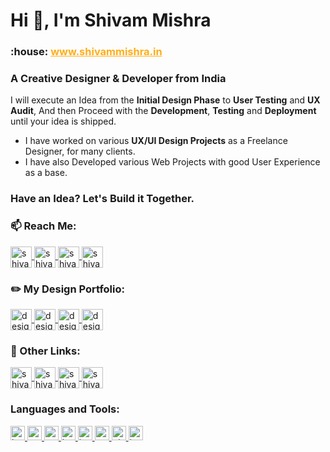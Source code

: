 <h1>Hi 👋, I'm Shivam Mishra</h1>
<h3 underline="none">:house:  <a href="http://shivammishra.in/" style="color:#FFAE1A">www.shivammishra.in</a></h3>
<h3>A Creative Designer & Developer from India</h3>

I will execute an Idea from the **Initial Design Phase** to **User Testing** and **UX Audit**, And then Proceed with the **Development**, **Testing** and **Deployment** until your idea is shipped.

- I have worked on various **UX/UI Design Projects** as a Freelance Designer, for many clients.
- I have also Developed various Web Projects with good User Experience as a base.

### Have an Idea? Let's Build it Together.

<!-- - All of my projects are available at [https://github.com/battleplayer02/](https://github.com/battleplayer02/) -->

<!-- - How to reach me, drop an email at **hshekhar499@gmail.com** -->

### :mailbox: Reach Me:

<p>
  <!-- Twitter -->
  <a href="http://twitter.com/shivam534d" target="_blank">
    <img align="center" src="https://shivammishra.in/cdn/github/assets/social/jpg/twitter.jpg" alt="shivam534d" height="34" width="auto"/>
  </a>
  <!-- LinkedIn -->
  <a href="https://www.linkedin.com/in/shivam534d/" target="_blank">
    <img align="center" src="https://shivammishra.in/cdn/github/assets/social/jpg/linkedin.jpg" alt="shivam534d" height="34" width="auto"/>
  </a>
  <!-- Instagram -->
  <a href="https://www.instagram.com/shivam534d/" target="_blank">
    <img align="center" src="https://shivammishra.in/cdn/github/assets/social/jpg/insta-shivam534d.jpg" alt="shivam534d" height="34" width="auto"/>
  </a>
  <!-- Email -->
  <a href="mailto:shivam534d@gmail" target="_blank">
    <img align="center" src="https://shivammishra.in/cdn/github/assets/social/jpg/gmail.jpg" alt="shivam534d" height="34" width="auto"/>
  </a>
</p>

### :pencil2: My Design Portfolio:

<p>
  <!-- Behance -->
  <a href="https://www.behance.net/designsbymishra" target="_blank">
    <img align="center" src="https://shivammishra.in/cdn/github/assets/social/jpg/behance.jpg" alt="designsbymishra" height="34" width="auto"/>
  </a>
  <!-- Dribbble -->
  <a href="https://dribbble.com/designsbymishra" target="_blank">
    <img align="center" src="https://shivammishra.in/cdn/github/assets/social/jpg/dribbble.jpg" alt="designsbymishra" height="34" width="auto"/>
  </a>
  <!-- Design Instagram -->
  <a href="https://www.instagram.com/designsbymishra/" target="_blank">
    <img align="center" src="https://shivammishra.in/cdn/github/assets/social/jpg/instgram-Designs-By-Mishra.jpg" alt="designsbymishra" height="34" width="auto"/>             
  </a>
  <!-- CodePen -->
  <a href="https://codepen.io/designsbymishra" target="_blank">
    <img align="center" src="https://shivammishra.in/cdn/github/assets/social/jpg/codePen.jpg" alt="designsbymishra" height="34" width="auto"/>
  </a>
</p>

### :link: Other Links:

<p>
  <!-- Leetcode -->
  <a href="https://leetcode.com/shivam534d" target="_blank">
    <img align="center" src="https://shivammishra.in/cdn/github/assets/social/jpg/leetcode.jpg" alt="shivam534d" height="34" width="auto"/>
  </a>
  <!-- HackerRank -->
  <a href="https://www.hackerrank.com/shivam534d" target="_blank">
    <img align="center" src="https://shivammishra.in/cdn/github/assets/social/jpg/hackerrank.jpg" alt="shivam534d" height="34" width="auto"/>
  </a>
  <!-- HackerEarth -->
  <a href="https://www.hackerearth.com/@shivam534d" target="_blank">
    <img align="center" src="https://shivammishra.in/cdn/github/assets/social/jpg/hacker-Earth.jpg" alt="shivam534d" height="34" width="auto"/>
  </a>
  <!-- CodeChef -->
  <a href="https://www.codechef.com/users/shivam534d" target="_blank">
    <img align="center" src="https://shivammishra.in/cdn/github/assets/social/jpg/codeChef.jpg" alt="shivam534d" height="34" width="auto"/>
  </a>
</p>

<h3 align="left">Languages and Tools:</h3>

<p align="left">
  <a href="https://www.w3.org/html/" target="_blank">
    <img
    src="https://shivammishra.in/cdn/github/assets/tech-stack-badges/png/html.png"
    alt="html5"
    width="auto"
    height="23"
    />
  </a>
  <a href="https://www.w3schools.com/css/" target="_blank">
    <img
    src="https://shivammishra.in/cdn/github/assets/tech-stack-badges/png/css.png"
    alt="css3"
    width="auto"
    height="23"
    />
  </a>
  <a href="https://sass-lang.com" target="_blank">
    <img
      src="https://shivammishra.in/cdn/github/assets/tech-stack-badges/png/sass.png"
      alt="sass"
      width="auto"
      height="23"
    />
  </a>
  <a href="https://getbootstrap.com" target="_blank">
    <img
      src="https://shivammishra.in/cdn/github/assets/tech-stack-badges/png/bootstrap.png"
      alt="bootstrap"
      width="auto"
      height="23"
    />
  </a>
  <a href="https://developer.mozilla.org/en-US/docs/Web/JavaScript" target="_blank">
    <img
      src="https://shivammishra.in/cdn/github/assets/tech-stack-badges/png/javascript.png"
      alt="javascript"
      width="auto"
      height="23"
    />
  </a>
  <a href="https://nodejs.org" target="_blank">
    <img
      src="https://shivammishra.in/cdn/github/assets/tech-stack-badges/png/nodejs.png"
      alt="nodejs"
      width="auto"
      height="23"
    />
  </a>
  <!-- <a href="https://expressjs.com" target="_blank">
    <img
      src="https://shivammishra.in/cdn/github/assets/tech-stack-badges/png/expressjs.png"
      alt="express"
      width="auto"
      height="23"
    />
  </a>
  <a href="https://reactjs.org/" target="_blank">
    <img
      src="https://shivammishra.in/cdn/github/assets/tech-stack-badges/png/reactjs.png"
      alt="react"
      width="auto"
      height="23"
    />
  </a>
  <a href="https://redux.js.org" target="_blank">
    <img
      src="https://shivammishra.in/cdn/github/assets/tech-stack-badges/png/redux.png"
      alt="redux"
      width="auto"
      height="23"
    />
  </a>
  <a href="https://www.mongodb.com/" target="_blank">
    <img
      src="https://shivammishra.in/cdn/github/assets/tech-stack-badges/png/mongoDB.png"
      alt="mongodb"
      width="auto"
      height="23"
    />
  </a>
  <a href="https://nextjs.org/" target="_blank">
    <img
      src="https://shivammishra.in/cdn/github/assets/tech-stack-badges/png/nextjs.png"
      alt="nextjs"
      width="auto"
      height="23"
    />
  </a>
  <a href="https://www.postgresql.org" target="_blank">
    <img
      src="https://shivammishra.in/cdn/github/assets/tech-stack-badges/png/Postgre-SQL.png"
      alt="postgresql"
      width="auto"
      height="23"
    />
  </a>
  <a href="https://postman.com" target="_blank">
    <img
      src="https://shivammishra.in/cdn/github/assets/tech-stack-badges/png/postman.png"
      alt="postman"
      width="auto"
      height="23"
    />
  </a>
  <a href="https://www.python.org" target="_blank">
    <img
      src="https://shivammishra.in/cdn/github/assets/tech-stack-badges/png/python.png"
      alt="python"
      width="auto"
      height="23"
    />
  </a> -->
  <a href="https://git-scm.com/" target="_blank">
    <img
      src="https://shivammishra.in/cdn/github/assets/tech-stack-badges/png/git.png"
      alt="git"
      width="auto"
      height="23"
    />
  </a> 
  <!-- <a href="https://www.linux.org/" target="_blank">
    <img
      src="https://shivammishra.in/cdn/github/assets/tech-stack-badges/png/linux.png"
      alt="linux"
      width="auto"
      height="23"
    />
  </a>
  <a href="https://angular.io" target="_blank">
    <img
      src="https://shivammishra.in/cdn/github/assets/tech-stack-badges/png/angular.png"
      alt="angular"
      width="auto"
      height="23"
    />
  </a>
  <a href="https://www.typescriptlang.org/" target="_blank">
    <img
      src="https://shivammishra.in/cdn/github/assets/tech-stack-badges/png/typescript.png"
      alt="typescript"
      width="auto"
      height="23"
    />
  </a>
  <a href="https://aws.amazon.com" target="_blank">
    <img
      src="https://shivammishra.in/cdn/github/assets/tech-stack-badges/png/aws.png"
      alt="aws"
      width="auto"
      height="23"
    />
  </a>
  <a href="https://firebase.google.com/" target="_blank">
    <img
      src="https://shivammishra.in/cdn/github/assets/tech-stack-badges/png/firebase.png"
      alt="firebase"
      width="auto"
      height="23"
    />
  </a>
  <a href="https://heroku.com" target="_blank">
    <img
      src="https://shivammishra.in/cdn/github/assets/tech-stack-badges/png/heroku.png"
      alt="heroku"
      width="auto"
      height="23"
    />
  </a>
  <a href="https://www.mysql.com/" target="_blank">
    <img
      src="https://shivammishra.in/cdn/github/assets/tech-stack-badges/png/mySQL.png"
      alt="mysql"
      width="auto"
      height="23"
    />
  </a> -->
  <a href="https://www.java.com" target="_blank">
    <img
      src="https://shivammishra.in/cdn/github/assets/tech-stack-badges/png/java.png"
      alt="java"
      width="auto"
      height="23"
    />
  </a>
</p>
